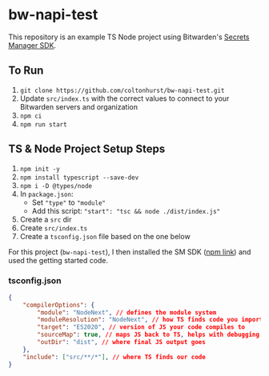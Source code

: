 # bw-napi-test

This repository is an example TS Node project using Bitwarden's [Secrets Manager SDK](https://www.npmjs.com/package/@bitwarden/sdk-napi).

## To Run

1. `git clone https://github.com/coltonhurst/bw-napi-test.git`
2. Update `src/index.ts` with the correct values to connect to your Bitwarden servers and organization
2. `npm ci`
3. `npm run start`

## TS & Node Project Setup Steps

1. `npm init -y`
2. `npm install typescript --save-dev`
3. `npm i -D @types/node`
4. In `package.json`:
    - Set `"type"` to `"module"`
    - Add this script: `"start": "tsc && node ./dist/index.js"`
5. Create a `src` dir
6. Create `src/index.ts`
7. Create a `tsconfig.json` file based on the one below

For this project (`bw-napi-test`), I then installed the SM SDK ([npm link](https://www.npmjs.com/package/@bitwarden/sdk-napi)) and used the getting started code.

### tsconfig.json

```json
{
    "compilerOptions": {
        "module": "NodeNext", // defines the module system
        "moduleResolution": "NodeNext", // how TS finds code you import
        "target": "ES2020", // version of JS your code compiles to
        "sourceMap": true, // maps JS back to TS, helps with debugging
        "outDir": "dist", // where final JS output goes
    },
    "include": ["src/**/*"], // where TS finds our code
}
```
